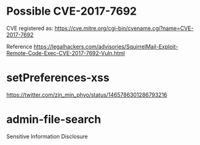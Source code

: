 # Possible CVE-2017-7692
CVE registered as: https://cve.mitre.org/cgi-bin/cvename.cgi?name=CVE-2017-7692

Reference
https://legalhackers.com/advisories/SquirrelMail-Exploit-Remote-Code-Exec-CVE-2017-7692-Vuln.html

# setPreferences-xss
https://twitter.com/zin_min_phyo/status/1465786301286793216

# admin-file-search
Sensitive Information Disclosure
